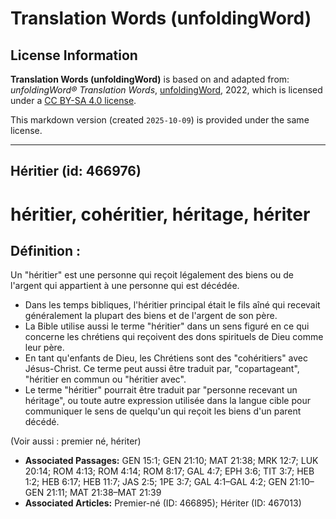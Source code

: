 # Translation Words (unfoldingWord)

## License Information

**Translation Words (unfoldingWord)** is based on and adapted from: _unfoldingWord® Translation Words_, [unfoldingWord](https://unfoldingword.org/utw), 2022, which is licensed under a [CC BY-SA 4.0 license](https://creativecommons.org/licenses/by-sa/4.0/legalcode.en).

This markdown version (created `2025-10-09`) is provided under the same license.



--------------------------------

## Héritier (id: 466976)

héritier, cohéritier, héritage, hériter
=======================================

Définition :
------------

Un "héritier" est une personne qui reçoit légalement des biens ou de l'argent qui appartient à une personne qui est décédée.

* Dans les temps bibliques, l'héritier principal était le fils aîné qui recevait généralement la plupart des biens et de l'argent de son père.
* La Bible utilise aussi le terme "héritier" dans un sens figuré en ce qui concerne les chrétiens qui reçoivent des dons spirituels de Dieu comme leur père.
* En tant qu'enfants de Dieu, les Chrétiens sont des "cohéritiers" avec Jésus\-Christ. Ce terme peut aussi être traduit par, "copartageant", "héritier en commun ou "héritier avec".
* Le terme "héritier" pourrait être traduit par "personne recevant un héritage", ou toute autre expression utilisée dans la langue cible pour communiquer le sens de quelqu'un qui reçoit les biens d'un parent décédé.

(Voir aussi : premier né, hériter)

* **Associated Passages:** GEN 15:1; GEN 21:10; MAT 21:38; MRK 12:7; LUK 20:14; ROM 4:13; ROM 4:14; ROM 8:17; GAL 4:7; EPH 3:6; TIT 3:7; HEB 1:2; HEB 6:17; HEB 11:7; JAS 2:5; 1PE 3:7; GAL 4:1–GAL 4:2; GEN 21:10–GEN 21:11; MAT 21:38–MAT 21:39
* **Associated Articles:** Premier-né (ID: 466895); Hériter (ID: 467013)

